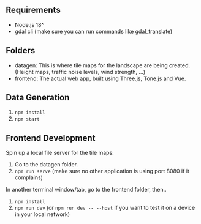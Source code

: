 ## Requirements

- Node.js 18^
- gdal cli (make sure you can run commands like gdal_translate)

## Folders

- datagen: This is where tile maps for the landscape are being created. (Height maps, traffic noise levels, wind strength, ...)
- frontend: The actual web app, built using Three.js, Tone.js and Vue.

## Data Generation

1. `npm install`
1. `npm start`

## Frontend Development

Spin up a local file server for the tile maps:

1. Go to the datagen folder.
2. `npm run serve` (make sure no other application is using port 8080 if it complains)

In another terminal window/tab, go to the frontend folder, then..

1. `npm install`
2. `npm run dev` (or `npm run dev -- --host` if you want to test it on a device in your local network)
